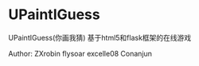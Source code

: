 # UPaintIGuess
UPaintIGuess(你画我猜) 基于html5和flask框架的在线游戏

Author:
ZXrobin
flysoar
excelle08
Conanjun

